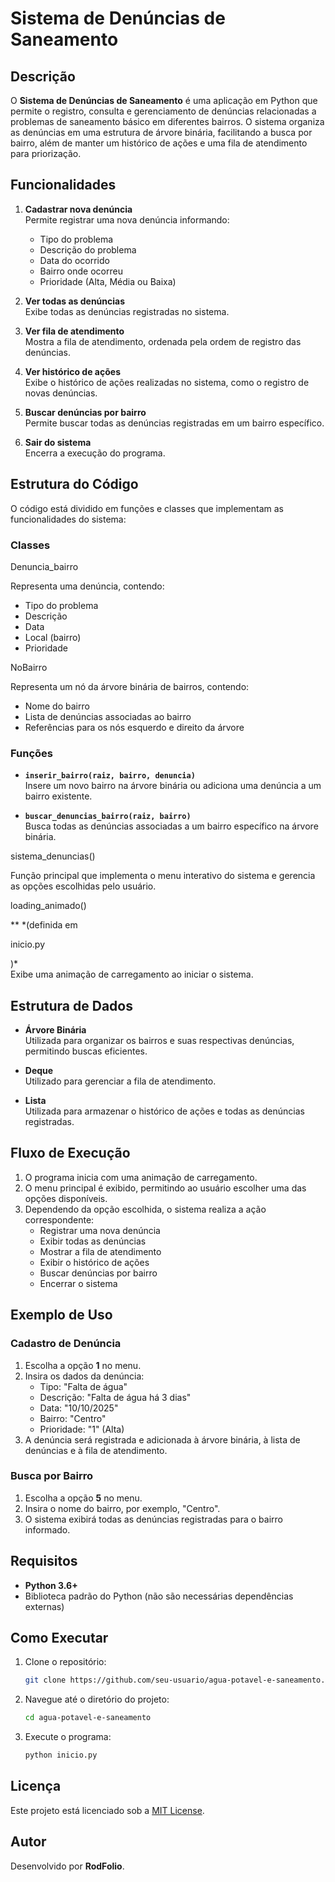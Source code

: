 # Sistema de Denúncias de Saneamento

## Descrição
O **Sistema de Denúncias de Saneamento** é uma aplicação em Python que permite o registro, consulta e gerenciamento de denúncias relacionadas a problemas de saneamento básico em diferentes bairros. O sistema organiza as denúncias em uma estrutura de árvore binária, facilitando a busca por bairro, além de manter um histórico de ações e uma fila de atendimento para priorização.

## Funcionalidades
1. **Cadastrar nova denúncia**  
   Permite registrar uma nova denúncia informando:
   - Tipo do problema
   - Descrição do problema
   - Data do ocorrido
   - Bairro onde ocorreu
   - Prioridade (Alta, Média ou Baixa)

2. **Ver todas as denúncias**  
   Exibe todas as denúncias registradas no sistema.

3. **Ver fila de atendimento**  
   Mostra a fila de atendimento, ordenada pela ordem de registro das denúncias.

4. **Ver histórico de ações**  
   Exibe o histórico de ações realizadas no sistema, como o registro de novas denúncias.

5. **Buscar denúncias por bairro**  
   Permite buscar todas as denúncias registradas em um bairro específico.

6. **Sair do sistema**  
   Encerra a execução do programa.

## Estrutura do Código
O código está dividido em funções e classes que implementam as funcionalidades do sistema:

### Classes

Denuncia_bairro
 
  Representa uma denúncia, contendo:
  - Tipo do problema
  - Descrição
  - Data
  - Local (bairro)
  - Prioridade

NoBairro

  Representa um nó da árvore binária de bairros, contendo:
  - Nome do bairro
  - Lista de denúncias associadas ao bairro
  - Referências para os nós esquerdo e direito da árvore

### Funções
- **`inserir_bairro(raiz, bairro, denuncia)`**  
  Insere um novo bairro na árvore binária ou adiciona uma denúncia a um bairro existente.

- **`buscar_denuncias_bairro(raiz, bairro)`**  
  Busca todas as denúncias associadas a um bairro específico na árvore binária.

sistema_denuncias()

  Função principal que implementa o menu interativo do sistema e gerencia as opções escolhidas pelo usuário.


loading_animado()

** *(definida em 

inicio.py

)*  
  Exibe uma animação de carregamento ao iniciar o sistema.

## Estrutura de Dados
- **Árvore Binária**  
  Utilizada para organizar os bairros e suas respectivas denúncias, permitindo buscas eficientes.

- **Deque**  
  Utilizado para gerenciar a fila de atendimento.

- **Lista**  
  Utilizada para armazenar o histórico de ações e todas as denúncias registradas.

## Fluxo de Execução
1. O programa inicia com uma animação de carregamento.
2. O menu principal é exibido, permitindo ao usuário escolher uma das opções disponíveis.
3. Dependendo da opção escolhida, o sistema realiza a ação correspondente:
   - Registrar uma nova denúncia
   - Exibir todas as denúncias
   - Mostrar a fila de atendimento
   - Exibir o histórico de ações
   - Buscar denúncias por bairro
   - Encerrar o sistema

## Exemplo de Uso
### Cadastro de Denúncia
1. Escolha a opção **1** no menu.
2. Insira os dados da denúncia:
   - Tipo: "Falta de água"
   - Descrição: "Falta de água há 3 dias"
   - Data: "10/10/2025"
   - Bairro: "Centro"
   - Prioridade: "1" (Alta)
3. A denúncia será registrada e adicionada à árvore binária, à lista de denúncias e à fila de atendimento.

### Busca por Bairro
1. Escolha a opção **5** no menu.
2. Insira o nome do bairro, por exemplo, "Centro".
3. O sistema exibirá todas as denúncias registradas para o bairro informado.

## Requisitos
- **Python 3.6+**
- Biblioteca padrão do Python (não são necessárias dependências externas)

## Como Executar
1. Clone o repositório:
   ```bash
   git clone https://github.com/seu-usuario/agua-potavel-e-saneamento.git
   ```
2. Navegue até o diretório do projeto:
   ```bash
   cd agua-potavel-e-saneamento
   ```
3. Execute o programa:
   ```bash
   python inicio.py
   ```

## Licença
Este projeto está licenciado sob a [MIT License](LICENSE).

## Autor
Desenvolvido por **RodFolio**.